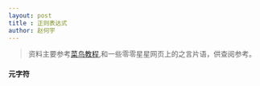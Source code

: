 ```yaml
---
layout: post
title : 正则表达式
author: 赵何宇
---
```


> 资料主要参考[菜鸟教程](http://www.runoob.com/regexp/regexp-metachar.html),和一些零零星星网页上的之言片语，供查阅参考。

#### 元字符

